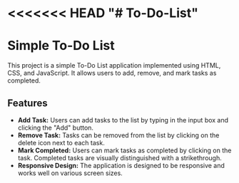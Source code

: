 <<<<<<< HEAD
"# To-Do-List" 
=======
# Simple To-Do List

This project is a simple To-Do List application implemented using HTML, CSS, and JavaScript. It allows users to add, remove, and mark tasks as completed.

## Features

- **Add Task:** Users can add tasks to the list by typing in the input box and clicking the "Add" button.
- **Remove Task:** Tasks can be removed from the list by clicking on the delete icon next to each task.
- **Mark Completed:** Users can mark tasks as completed by clicking on the task. Completed tasks are visually distinguished with a strikethrough.
- **Responsive Design:** The application is designed to be responsive and works well on various screen sizes.
